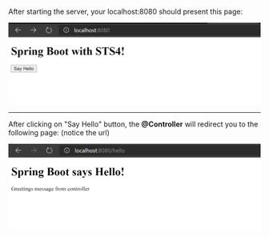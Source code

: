 After starting the server, your localhost:8080 should present this page: <br/>

![alt text](DesignPatterns/pics/Capture.PNG)

----------------------------------------------------------------------------------------------------------------------------------------------------------------

After clicking on "Say Hello" button, the **@Controller** will redirect you to the following page: (notice the url)

![alt text](DesignPatterns/pics/Capture2.PNG)

